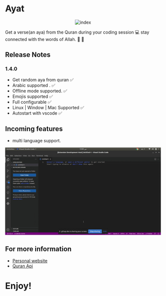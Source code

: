 
# Ayat

<p align="center">
 
<img src="https://i.ibb.co/QFh2MsC/index.jpg" alt="index" border="0" width="200" height="200">
 </p>

Get a verse(an aya) from the Quran during your coding session 💻 stay connected with the words of Allah. 💚 🕋

## Release Notes

### 1.4.0

- Get random aya from quran ✅
- Arabic supported . ✅
- Offline mode supported. ✅
- Emojis supported ✅
- Full configurable ✅
- Linux | Window | Mac Supported ✅
- Autostart with vscode ✅

## Incoming features

- multi language support. 

![image info](./images/preview.gif)

## For more information

* [Personal website ](https://hussamadil.com)
* [Quran Api](https://alquran.cloud/api)

**Enjoy!**
=======
